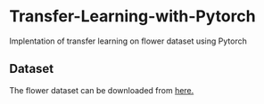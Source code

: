 # Transfer-Learning-with-Pytorch
Implentation of transfer learning on flower dataset using Pytorch

## Dataset
The flower dataset can be downloaded from [here.](https://drive.google.com/file/d/1dgI6c2EV6Hn_-8rbZU9lqqd4bSB85a3q/view)
